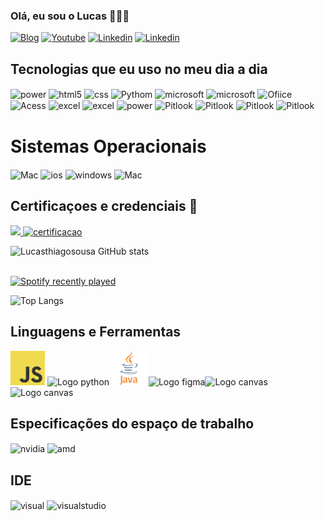 
### Olá, eu sou o Lucas 🙋🏻‍♂️

[![Blog](https://img.shields.io/badge/Instagram-E4405F?style=for-the-badge&logo=instagram&logoColor=white)](https://www.instagram.com/lucas_thiaggoo/)
[![Youtube](https://img.shields.io/badge/Twitch-9146FF?style=for-the-badge&logo=twitch&logoColor=white)](https://www.twitch.tv/inesperado_o)
[![Linkedin](https://img.shields.io/badge/LinkedIn-0077B5?style=for-the-badge&logo=linkedin&logoColor=white)](https://br.linkedin.com/in/lucas-thiago-de-sousa-silveira-368628160)
[![Linkedin](https://img.shields.io/badge/GitHub-100000?style=for-the-badge&logo=github&logoColor=white)](https://github.com/lucasthiagosousa)

## Tecnologias que eu uso no meu dia a dia

<div style="display: inline_block">
<img align="center" alt="power" src=https://img.shields.io/badge/Microsoft_Word-2B579A?style=for-the-badge&logo=microsoft-word&logoColor=white/>
<img align="center" alt="html5" src="https://img.shields.io/badge/HTML5-E34F26?style=for-the-badge&logo=html5&logoColor=white"/>
<img align="center" alt="css" src="https://img.shields.io/badge/CSS-239120?&style=for-the-badge&logo=css3&logoColor=white"/>
<img align="center" alt="Pythom" src="https://img.shields.io/badge/Python-14354C?style=for-the-badge&logo=python&logoColor=white"/>
<img align="center" alt="microsoft" src="https://img.shields.io/badge/Microsoft-666666?style=for-the-badge&logo=microsoft&logoColor=white"/>
<img align="center" alt="microsoft" src=https://img.shields.io/badge/Microsoft_Azure-0089D6?style=for-the-badge&logo=microsoft-azure&logoColor=white/>
<img align="center" alt="Ofiice" src="https://img.shields.io/badge/Microsoft_Office-D83B01?style=for-the-badge&logo=microsoft-office&logoColor=white"/>
<img align="center" alt="Acess" src=https://img.shields.io/badge/Microsoft_Access-A4373A?style=for-the-badge&logo=microsoft-access&logoColor=white/>
<img align="center" alt="excel" src="https://img.shields.io/badge/Microsoft_Excel-217346?style=for-the-badge&logo=microsoft-excel&logoColor=white"/>
<img align="center" alt="excel" src=https://img.shields.io/badge/Canva-%2300C4CC.svg?&style=for-the-badge&logo=Canva&logoColor=white/>
<img align="center" alt="power" src="https://img.shields.io/badge/Microsoft_PowerPoint-B7472A?style=for-the-badge&logo=microsoft-powerpoint&logoColor=white"/>
<img align="center" alt="Pitlook" src="https://img.shields.io/badge/Microsoft_Outlook-0078D4?style=for-the-badge&logo=microsoft-outlook&logoColor=white"/>
<img align="center" alt="Pitlook" src=https://img.shields.io/badge/Editor%20Config-E0EFEF?style=for-the-badge&logo=editorconfig&logoColor=000/>
<img align="center" alt="Pitlook" src=https://img.shields.io/badge/Trello-0052CC?style=for-the-badge&logo=trello&logoColor=white/>
<img align="center" alt="Pitlook" src=https://img.shields.io/badge/Microsoft%20SQL%20Server-CC2927?style=for-the-badge&logo=microsoft%20sql%20server&logoColor=white)/>
</div>
<p></p>

# Sistemas Operacionais 
<div tyle="display: inline_block">
<img align="center" alt="Mac" src= https://img.shields.io/badge/Android-3DDC84?style=for-the-badge&logo=android&logoColor=white/>
<img align="center" alt="ios" src=https://img.shields.io/badge/iOS-000000?style=for-the-badge&logo=ios&logoColor=white/>
<img align="center" alt="windows" src=https://img.shields.io/badge/Windows-0078D6?style=for-the-badge&logo=windows&logoColor=white/>
<img align="center" alt="Mac" src=https://img.shields.io/badge/mac%20os-000000?style=for-the-badge&logo=apple&logoColor=white/></div>
<p></p>

## Certificaçoes e credenciais 🥇
<a href="https://www.credly.com/badges/26a9f747-6af1-4cb8-82c0-f474b3227563" target="_blank">
    <img height="79" src="https://images.credly.com/size/110x110/images/712a773b-9acc-4bc8-90fa-6afdfc95da1e/image.png" style="max-width: 100%;">
</a>

<a href="https://www.credly.com/badges/cf67cea2-4f53-4b42-9fb6-a28b6bd70244" target="_blank">
  <img height="79" src="https://images.credly.com/size/340x340/images/52ea4613-6f77-4d62-8e19-5bb5c51722b8/blob" alt="certificacao" style="max-width: 100%;">
</a>

<p></p>



![Lucasthiagosousa GitHub stats](https://github-readme-stats.vercel.app/api?username=lucasthiagosousa&show_icons=true&theme=radical)

<div align="left">
  <img src="https://spotify-recently-played-readme.vercel.app/api?count=5" alt=""/>
</div>
<div align="left">
  <a href="https://open.spotify.com/user/22kcc32dx3ilkbgaodeooqpbq">
    <img src="https://spotify-recently-played-readme.vercel.app/api?user=22kcc32dx3ilkbgaodeooqpbq&count=5" alt="Spotify recently played"/>
  </a>
</div>
<p></p>

![Top Langs](https://github-readme-stats.vercel.app/api/top-langs/?username=lucasthiagosousa&hide_progress=true)

## Linguagens e Ferramentas 

<img height="55" src="https://raw.githubusercontent.com/github/explore/80688e429a7d4ef2fca1e82350fe8e3517d3494d/topics/javascript/javascript.png" alt="Logo javascript" style="max-width: 100%;"> <img height="55" src="https://img.icons8.com/?size=100&id=13441&format=png&color=000000" alt="Logo python" style="max-width: 100%;"> <img height="55" src="https://raw.githubusercontent.com/github/explore/80688e429a7d4ef2fca1e82350fe8e3517d3494d/topics/java/java.png" alt="Logo java" style="max-width: 100%;">
<img height="55" src="https://img.icons8.com/?size=100&id=zfHRZ6i1Wg0U&format=png&color=000000" alt="Logo figma" style="max-width: 100%;"><img height="55" src="https://img.icons8.com/?size=100&id=lAWjO4LexGga&format=png&color=000000" alt="Logo canvas" style="max-width: 100%;">
<img height="55" src= "https://img.icons8.com/?size=100&id=38804&format=png&color=000000" alt="Logo canvas" style="max-width: 100%;">



## Especificações do espaço de trabalho
<div style="display: inline_block">
<img align="center" alt="nvidia" src=https://img.shields.io/badge/NVIDIA-GTX3060-76B900?style=for-the-badge&logo=nvidia&logoColor=white/>
<img align="center" alt="amd" src=https://img.shields.io/badge/AMD-Radeon_RX_5500-ED1C24?style=for-the-badge&logo=amd&logoColor=white
</div>

## IDE
<div style="display: inline_block">
<img align="center" alt="visual" src=https://img.shields.io/badge/Visual_Studio_Code-0078D4?style=for-the-badge&logo=visual%20studio%20code&logoColor=white/>
<img align="center" alt="visualstudio" src=https://img.shields.io/badge/Visual_Studio-5C2D91?style=for-the-badge&logo=visual%20studio&logoColor=white/>
</div>
